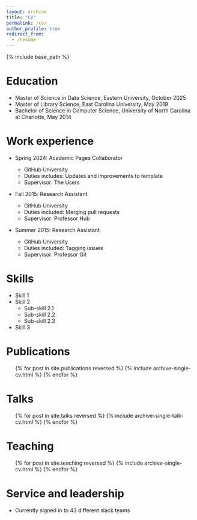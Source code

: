 ```yaml
---
layout: archive
title: "CV"
permalink: /cv/
author_profile: true
redirect_from:
  - /resume
---
```


{% include base_path %}

Education
======
* Master of Science in Data Science, Eastern University, October 2025 
* Master of Library Science, East Carolina University, May 2019
* Bachelor of Science in Computer Science, University of North Carolina at Charlotte, May 2014

Work experience
======
* Spring 2024: Academic Pages Collaborator
  * GitHub University
  * Duties includes: Updates and improvements to template
  * Supervisor: The Users

* Fall 2015: Research Assistant
  * GitHub University
  * Duties included: Merging pull requests
  * Supervisor: Professor Hub

* Summer 2015: Research Assistant
  * GitHub University
  * Duties included: Tagging issues
  * Supervisor: Professor Git
  
Skills
======
* Skill 1
* Skill 2
  * Sub-skill 2.1
  * Sub-skill 2.2
  * Sub-skill 2.3
* Skill 3

Publications
======
  <ul>{% for post in site.publications reversed %}
    {% include archive-single-cv.html %}
  {% endfor %}</ul>
  
Talks
======
  <ul>{% for post in site.talks reversed %}
    {% include archive-single-talk-cv.html  %}
  {% endfor %}</ul>
  
Teaching
======
  <ul>{% for post in site.teaching reversed %}
    {% include archive-single-cv.html %}
  {% endfor %}</ul>
  
Service and leadership
======
* Currently signed in to 43 different slack teams
